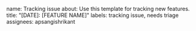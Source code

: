
name: Tracking issue
about: Use this template for tracking new features.
title: "[DATE]: [FEATURE NAME]"
labels: tracking issue, needs triage
assignees: apsangishrikant
